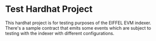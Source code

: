 # Test Hardhat Project

This hardhat project is for testing purposes of the EIFFEL EVM indexer. There's a sample contract that emits some events which are subject to testing with the indexer with different configurations.
